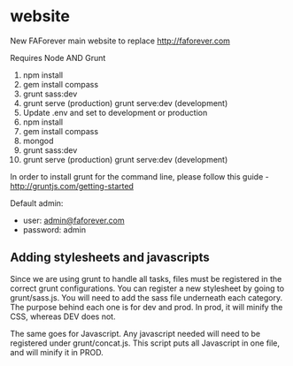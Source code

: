 # website
New FAForever main website to replace http://faforever.com

Requires Node AND Grunt

1. npm install
2. gem install compass
4. grunt sass:dev 
5. grunt serve (production) grunt serve:dev (development)
1. Update .env and set to development or production
2. npm install
3. gem install compass
4. mongod
5. grunt sass:dev
6. grunt serve (production) grunt serve:dev (development)

In order to install grunt for the command line, please follow this guide - http://gruntjs.com/getting-started

Default admin:
* user: admin@faforever.com
* password: admin

## Adding stylesheets and javascripts
Since we are using grunt to handle all tasks, files must be registered in the correct grunt configurations. 
You can register a new stylesheet by going to grunt/sass.js. You will need to add the sass file underneath each category. 
The purpose behind each one is for dev and prod. In prod, it will minify the CSS, whereas DEV does not.

The same goes for Javascript. Any javascript needed will need to be registered under grunt/concat.js. This script 
puts all Javascript in one file, and will minify it in PROD. 